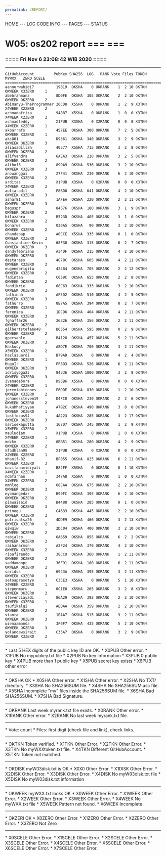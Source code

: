 ```yaml
---
permalink: /REPORT/
---
```

[HOME](../) ---
[LOG CODE INFO](https://osp4diss.vlsm.org/ETC/logCodes.txt) ---
[PAGES](../GitHubPages/) ---
[STATUS](../STATUS/)

# W05: os202 report === ===
### ==== Fri Nov  6 23:08:42 WIB 2020 ====
<hr>

```
GitHubAccount         PubKey SHA256  LOG   RANK Vote Files TOKEN  MYWXX   ZERO SCELE
====================================================================================
aannurwahidi7          19819  OKSHA    0 OKRANK    1  2 10 OKTKN OKWEEK X3ZERO     1
abebrahmana            8D0FE  OKSHA  305 OKRANK    2  2 10 OKTKN OKWEEK OKZERO     2
Abimanyu-TheProgrammer 26CD8  X5SHA    0 OKRANK    1  2  9 X3TKN X4WEEK X2ZERO     2
achmadafriza           94887  X5SHA    0 OKRANK    1  0  0 X3TKN X4WEEK X2ZERO     2
achmadteddy            X1PUB  X3SHA    0 X2RANK    0  0  0 X3TKN X4WEEK X2ZERO     1
akbarrafs              457EE  OKSHA  300 OKRANK    7  2  5 OKTKN OKWEEK X3ZERO     1
aks861                 D9361  OKSHA  340 OKRANK    3  2  9 OKTKN OKWEEK OKZERO     3
aliasadillah           40577  X5SHA  715 OKRANK    3  2  8 OKTKN OKWEEK OKZERO     2
alifyandra             6AEA3  OKSHA  210 OKRANK    3  2  5 OKTKN OKWEEK OKZERO     2
althof3                899A9  OKSHA  536 OKRANK    3  2 10 OKTKN OKWEEK X3ZERO     3
anowanggai             27F41  OKSHA  230 OKRANK    6  2 10 OKTKN OKWEEK X3ZERO     2
arditas                X1PUB  X3SHA    0 X2RANK    0  0  0 X3TKN X4WEEK X2ZERO     2
aulia-adil             F8BD0  OKSHA  641 OKRANK    4  2 10 OKTKN OKWEEK X3ZERO     3
azhar81                1AFEA  OKSHA  220 OKRANK    2  2 11 OKTKN OKWEEK OKZERO     3
baguspr                84576  OKSHA  180 OKRANK    3  1  9 OKTKN OKWEEK OKZERO     2
bilazahra              B523D  OKSHA  405 OKRANK    3  1  0 OKTKN OKWEEK X3ZERO     2
bonarws                036A5  OKSHA   90 OKRANK    3  2 10 OKTKN OKWEEK X3ZERO     2
chandapap              A0CCE  X5SHA  335 OKRANK    0  1  0 OKTKN OKWEEK X3ZERO     2
Constantine-Kevin      68F30  OKSHA  315 OKRANK    0  2  7 OKTKN OKWEEK OKZERO     3
dandyfebriano          A34DF  OKSHA  215 OKRANK    4  2 10 OKTKN OKWEEK OKZERO     3
destarass              4C78C  OKSHA  605 OKRANK    4  2 11 OKTKN OKWEEK X3ZERO     2
eugenebrigita          42484  OKSHA  705 OKRANK    2  2 12 OKTKN OKWEEK X3ZERO     2
fadintan               C659C  OKSHA  655 OKRANK    2  2  8 OKTKN OKWEEK OKZERO     2
fahdikrie              68C63  OKSHA  333 OKRANK    3  2 10 OKTKN OKWEEK OKZERO     2
fathinah               AF5D2  OKSHA  510 OKRANK    4  2  5 OKTKN OKWEEK X3ZERO     3
fathurrp               0E7A5  OKSHA  394 OKRANK    0  2  7 OKTKN OKWEEK X3ZERO     1
ferenica               1DCD6  OKSHA  404 OKRANK    4  2 11 OKTKN OKWEEK X3ZERO     3
fghaffar26             26326  OKSHA  356 OKRANK    2  2 11 OKTKN OKWEEK OKZERO     2
gilbertstefano48       B6554  OKSHA  595 OKRANK    0  2  9 OKTKN OKWEEK X3ZERO     2
gpersable              B4128  OKSHA  457 OKRANK    5  2 11 OKTKN OKWEEK OKZERO     3
Haskucy                A8D7E  OKSHA  700 OKRANK    3  2 11 OKTKN X5WEEK X3ZERO     2
hazlazuardi            B79AD  OKSHA    0 OKRANK    4  2  4 OKTKN OKWEEK OKZERO     1
HugoIr                 FF8D3  OKSHA  526 OKRANK    6  2 11 OKTKN OKWEEK OKZERO     3
idrisyoga23            84336  OKSHA 1000 OKRANK    3  2  8 OKTKN OKWEEK X3ZERO     3
ivanadebora            D93B6  X5SHA    0 OKRANK    0  0  0 X3TKN X4WEEK X2ZERO     1
jeremiahtennes         F6DDE  OKSHA  830 OKRANK    1  2 10 OKTKN OKWEEK X3ZERO     2
johanessteven19        D4FC8  OKSHA  230 OKRANK    2  2  6 OKTKN OKWEEK OKZERO     2
kukuhhafiyyan          A7B2C  OKSHA  490 OKRANK    3  0  0 OKTKN OKWEEK OKZERO     1
lostfocus94            4A223  OKSHA  285 OKRANK    3  2 17 OKTKN OKWEEK OKZERO     3
marioekaputta          167D7  OKSHA  345 OKRANK    1  2  9 X4TKN X5WEEK X3ZERO     2
mauludiam              X1PUB  X3SHA    0 OKRANK    1  0  0 X3TKN X4WEEK X2ZERO     1
mdzkm                  0BB51  OKSHA  280 OKRANK    4  2  9 OKTKN OKWEEK X3ZERO     2
mfadhlan98             X1PUB  X3SHA    0 X2RANK    0  0  0 X3TKN X4WEEK X2ZERO     1
mhanif-82              BF855  OKSHA  825 OKRANK    6  2 11 OKTKN OKWEEK X3ZERO     3
nazifahamidiyati       B82FF  X5SHA    0 OKRANK    0  1 10 X3TKN X4WEEK X2ZERO     1
ndafarhan              347A8  X5SHA    0 OKRANK    1  0  0 X3TKN X4WEEK X2ZERO     2
nmhlog                 68CAA  OKSHA  675 OKRANK    2  2 10 OKTKN OKWEEK OKZERO     3
nyomangedar            B99FC  OKSHA  395 OKRANK    6  2 10 OKTKN OKWEEK OKZERO     2
piawaisaid             B4488  OKSHA  285 OKRANK    0  1  0 OKTKN OKWEEK OKZERO     3
primogu                C4633  OKSHA  445 OKRANK    2  2 10 OKTKN OKWEEK X3ZERO     2
putrisalsa26           4DDE9  OKSHA  466 OKRANK    3  2 13 X4TKN OKWEEK X3ZERO     2
qiwqiw                 2DC04  OKSHA  400 OKRANK    3  2 10 OKTKN OKWEEK OKZERO     2
rabialco               6A659  OKSHA  855 OKRANK    6  2  2 OKTKN OKWEEK OKZERO     2
raihanarmon            A2F24  OKSHA  370 OKRANK    4  2 10 OKTKN OKWEEK X3ZERO     2
rioafirando            38CC9  OKSHA  360 OKRANK    1  2 11 OKTKN OKWEEK OKZERO     2
saddamonpc             36F91  OKSHA  180 OKRANK    6  2 11 OKTKN OKWEEK OKZERO     2
saridss                6943A  X5SHA  395 OKRANK    3  2 11 X5TKN OKWEEK X3ZERO     3
setoaprasetyo          C3CE3  X5SHA    0 OKRANK    5  1 10 X3TKN X4WEEK X2ZERO     1
siepenmaru             0C1E8  X5SHA  265 OKRANK    3  2  8 X3TKN OKWEEK OKZERO     2
stevenciayadi          86A29  OKSHA  392 OKRANK    2  2 10 OKTKN OKWEEK X3ZERO     1
taufikalgi             AEBAA  OKSHA  359 OKRANK    2  2 10 OKTKN OKWEEK OKZERO     2
vianra                 1EAA7  OKSHA  515 OKRANK    3  2 11 OKTKN OKWEEK OKZERO     3
wienaamanda            3F6F7  OKSHA  435 OKRANK    5  2 10 OKTKN OKWEEK OKZERO     3
yolandawsirait         C35A7  OKSHA    0 OKRANK    3  2  9 OKTKN OKWEEK X3ZERO     2
```

<hr>
* Last 5 HEX digits of the public key ID are OK.
* X0PUB Other error.
* X1PUB No mypubkey.txt file
* X2PUB No key information
* X3PUB 0 public key
* X4PUB more than 1 public key
* X5PUB secret key exists
* X6PUB other error
<hr>
* OKSHA OK
* X0SHA Other error.
* X1SHA Other error.
* X2SHA No TXT/ directory.
* X3SHA No SHA256SUM file.
* X4SHA No SHA256SUM.asc file.
* X5SHA Incomplete "my" files inside the SHA256SUM file.
* X6SHA Bad SHA256SUM.
* X7SHA Bad Signature.
<hr>
* OKRANK Last week myrank.txt file exists.
* X0RANK Other error.
* X1RANK Other error.
* X2RANK No last week myrank.txt file.
<hr>
* Vote: count
* Files: first digit (check file and link), check links.
<hr>
* OKTKN Token verified.
* X1TKN Other Error.
* X2TKN Other Error.
* X3TKN No myWXXtoken.txt file.
* X4TKN Different GitHubAccount.
* X5TKN Token not matched.
<hr>
* OKDISK myW03disk.txt is OK
* X0X0   Other Error.
* X1DISK Other Error.
* X2DISK Other Error.
* X3DISK Other Error.
* X4DISK No myW03disk.txt file
* X5DISK No myW03disk.txt information
<hr>
* OKWEEK myWXX.txt looks OK
* X0WEEK Other Error.
* X1WEEK Other Error.
* X2WEEK Other Error.
* X3WEEK Other Error.
* X4WEEK No myWXX.txt file
* X5WEEK Pattern not found.
* X6WEEK Incomplete
<hr>
* OKZERI OK
* X0ZERO Other Error.
* X1ZERO Other Error.
* X2ZERO Other Error.
* X3ZERO Not Zero
<hr>
* X0SCELE Other Error.
* X1SCELE Other Error.
* X2SCELE Other Error.
* X3SCELE Other Error.
* X4SCELE Other Error.
* X5SCELE Other Error.
* X6SCELE Other Error.
* X7SCELE Other Error.


